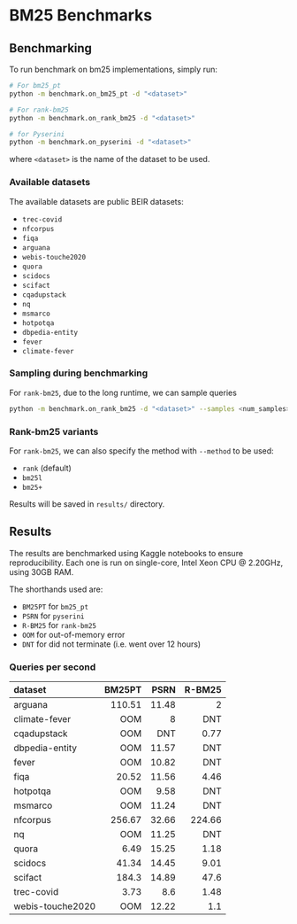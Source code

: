# BM25 Benchmarks

## Benchmarking

To run benchmark on bm25 implementations, simply run:

```bash
# For bm25_pt
python -m benchmark.on_bm25_pt -d "<dataset>"

# For rank-bm25
python -m benchmark.on_rank_bm25 -d "<dataset>"

# for Pyserini
python -m benchmark.on_pyserini -d "<dataset>"
```

where `<dataset>` is the name of the dataset to be used. 

### Available datasets

The available datasets are public BEIR datasets:
- `trec-covid`
- `nfcorpus`
- `fiqa`
- `arguana`
- `webis-touche2020`
- `quora`
- `scidocs`
- `scifact`
- `cqadupstack`
- `nq`
- `msmarco`
- `hotpotqa`
- `dbpedia-entity`
- `fever`
- `climate-fever`

### Sampling during benchmarking

For `rank-bm25`, due to the long runtime, we can sample queries
```bash
python -m benchmark.on_rank_bm25 -d "<dataset>" --samples <num_samples>
```

### Rank-bm25 variants

For `rank-bm25`, we can also specify the method with `--method` to be used:
- `rank` (default)
- `bm25l`
- `bm25+`

Results will be saved in `results/` directory.

## Results

The results are benchmarked using Kaggle notebooks to ensure reproducibility. Each one is run on single-core, Intel Xeon CPU @ 2.20GHz, using 30GB RAM.

The shorthands used are:
- `BM25PT` for `bm25_pt`
- `PSRN` for `pyserini`
- `R-BM25` for `rank-bm25`
- `OOM` for out-of-memory error
- `DNT` for did not terminate (i.e. went over 12 hours)

### Queries per second

| dataset          |   BM25PT |   PSRN |   R-BM25 |
|:-----------------|---------:|-------:|---------:|
| arguana          |   110.51 |  11.48 |     2    |
| climate-fever    |   OOM    |   8    |   DNT    |
| cqadupstack      |   OOM    | DNT    |     0.77 |
| dbpedia-entity   |   OOM    |  11.57 |   DNT    |
| fever            |   OOM    |  10.82 |   DNT    |
| fiqa             |    20.52 |  11.56 |     4.46 |
| hotpotqa         |   OOM    |   9.58 |   DNT    |
| msmarco          |   OOM    |  11.24 |   DNT    |
| nfcorpus         |   256.67 |  32.66 |   224.66 |
| nq               |   OOM    |  11.25 |   DNT    |
| quora            |     6.49 |  15.25 |     1.18 |
| scidocs          |    41.34 |  14.45 |     9.01 |
| scifact          |   184.3  |  14.89 |    47.6  |
| trec-covid       |     3.73 |   8.6  |     1.48 |
| webis-touche2020 |   OOM    |  12.22 |     1.1  |

